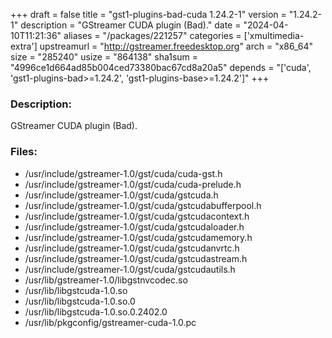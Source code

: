 +++
draft = false
title = "gst1-plugins-bad-cuda 1.24.2-1"
version = "1.24.2-1"
description = "GStreamer CUDA plugin (Bad)."
date = "2024-04-10T11:21:36"
aliases = "/packages/221257"
categories = ['xmultimedia-extra']
upstreamurl = "http://gstreamer.freedesktop.org"
arch = "x86_64"
size = "285240"
usize = "864138"
sha1sum = "4996ce1d664ad85b004ced73380bac67cd8a20a5"
depends = "['cuda', 'gst1-plugins-bad>=1.24.2', 'gst1-plugins-base>=1.24.2']"
+++
### Description: 
GStreamer CUDA plugin (Bad).

### Files: 
* /usr/include/gstreamer-1.0/gst/cuda/cuda-gst.h
* /usr/include/gstreamer-1.0/gst/cuda/cuda-prelude.h
* /usr/include/gstreamer-1.0/gst/cuda/gstcuda.h
* /usr/include/gstreamer-1.0/gst/cuda/gstcudabufferpool.h
* /usr/include/gstreamer-1.0/gst/cuda/gstcudacontext.h
* /usr/include/gstreamer-1.0/gst/cuda/gstcudaloader.h
* /usr/include/gstreamer-1.0/gst/cuda/gstcudamemory.h
* /usr/include/gstreamer-1.0/gst/cuda/gstcudanvrtc.h
* /usr/include/gstreamer-1.0/gst/cuda/gstcudastream.h
* /usr/include/gstreamer-1.0/gst/cuda/gstcudautils.h
* /usr/lib/gstreamer-1.0/libgstnvcodec.so
* /usr/lib/libgstcuda-1.0.so
* /usr/lib/libgstcuda-1.0.so.0
* /usr/lib/libgstcuda-1.0.so.0.2402.0
* /usr/lib/pkgconfig/gstreamer-cuda-1.0.pc
